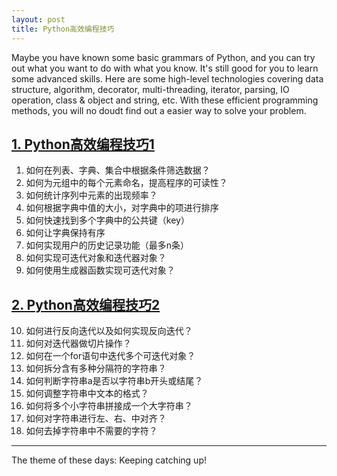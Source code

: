 ```yaml
---
layout: post
title: Python高效编程技巧
---
```


Maybe you have known some basic grammars of Python, and you can try out what you want to do with what you know. It's still good for you to learn some advanced skills. Here are some high-level technologies covering data structure, algorithm, decorator, multi-threading, iterator, parsing, IO operation, class & object and string, etc. With these efficient programming methods, you will no doudt find out a easier way to solve your problem.
<!--more-->


## [1. Python高效编程技巧1](https://github.com/thunderbang/learning-advanced-python/blob/master/python高效编程技巧1.ipynb)

1. 如何在列表、字典、集合中根据条件筛选数据？
2. 如何为元组中的每个元素命名，提高程序的可读性？
3. 如何统计序列中元素的出现频率？
4. 如何根据字典中值的大小，对字典中的项进行排序
5. 如何快速找到多个字典中的公共键（key）
6. 如何让字典保持有序
7. 如何实现用户的历史记录功能（最多n条）
8. 如何实现可迭代对象和迭代器对象？
9. 如何使用生成器函数实现可迭代对象？

## [2. Python高效编程技巧2](https://github.com/thunderbang/learning-advanced-python/blob/master/python高效编程技巧2.ipynb)

10. 如何进行反向迭代以及如何实现反向迭代？
11. 如何对迭代器做切片操作？
12. 如何在一个for语句中迭代多个可迭代对象？
13. 如何拆分含有多种分隔符的字符串？
14. 如何判断字符串a是否以字符串b开头或结尾？
15. 如何调整字符串中文本的格式？
16. 如何将多个小字符串拼接成一个大字符串？
17. 如何对字符串进行左、右、中对齐？
18. 如何去掉字符串中不需要的字符？


---
The theme of these days: Keeping catching up!

